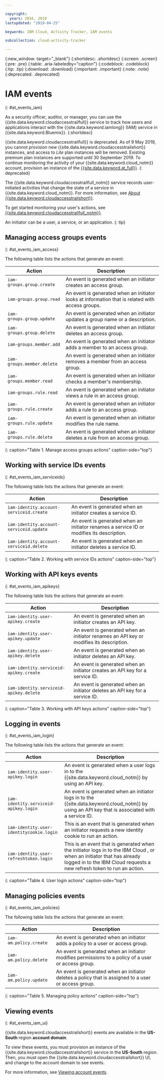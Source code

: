 ```yaml
---

copyright:
  years: 2016, 2019
lastupdated: "2019-04-25"

keywords: IBM Cloud, Activity Tracker, IAM events

subcollection: cloud-activity-tracker

---
```


{:new_window: target="_blank"}
{:shortdesc: .shortdesc}
{:screen: .screen}
{:pre: .pre}
{:table: .aria-labeledby="caption"}
{:codeblock: .codeblock}
{:tip: .tip}
{:download: .download}
{:important: .important}
{:note: .note}
{:deprecated: .deprecated}


# IAM events
{: #at_events_iam}

As a security officer, auditor, or manager, you can use the {{site.data.keyword.cloudaccesstrailfull}} service to track how users and applications interact with the {{site.data.keyword.iamlong}} (IAM) service in {{site.data.keyword.Bluemix}}. 
{:shortdesc}

{{site.data.keyword.cloudaccesstrailfull}} is deprecated. As of 9 May 2019, you cannot provision new {{site.data.keyword.cloudaccesstrailshort}} instances, and access to *Lite* plan instances will be removed. Existing premium plan instances are supported until 30 September 2019. To continue monitoring the activity of your {{site.data.keyword.cloud_notm}} account, provision an instance of the [{{site.data.keyword.at_full}}](/docs/services/Activity-Tracker-with-LogDNA?topic=logdnaat-getting-started#getting-started).
{: deprecated}

The {{site.data.keyword.cloudaccesstrailfull_notm}} service records user-initiated activities that change the state of a service in {{site.data.keyword.cloud_notm}}. For more information, see [About {{site.data.keyword.cloudaccesstrailshort}}](/docs/services/cloud-activity-tracker?topic=cloud-activity-tracker-activity_tracker_ov#activity_tracker_ov).

To get started monitoring your user's actions, see [{{site.data.keyword.cloudaccesstrailfull_notm}}](/docs/services/cloud-activity-tracker?topic=cloud-activity-tracker-getting-started). 

An initiator can be a user, a service, or an application.
{: tip}

## Managing access groups events
{: #at_events_iam_access}

The following table lists the actions that generate an event:

| Action | Description |
|----------|---------|
| `iam-groups.group.create`   | An event is generated when an initiator creates an access group. | 
| `iam-groups.group.read`     | An event is generated when an initiator looks at information that is related with access groups. |
| `iam-groups.group.update`   | An event is generated when an initiator updates a group name or a description. |
| `iam-groups.group.delete`   | An event is generated when an initiator deletes an access group. |
| `iam-groups.member.add`     | An event is generated when an initiator adds a member to an access group. |
| `iam-groups.member.delete`  | An event is generated when an initiator removes a member from an access group. |
| `iam-groups.member.read`    | An event is generated when an initiator checks a member's membership. |
| `iam-groups.rule.read`      | An event is generated when an initiator views a rule in an access group. |
| `iam-groups.rule.create`    | An event is generated when an initiator adds a rule to an access group. |
| `iam-groups.rule.update`    | An event is generated when an initiator modifies the rule name. |
| `iam-groups.rule.delete`    | An event is generated when an initiator deletes a rule from an access group. |
{: caption="Table 1. Manage access groups actions" caption-side="top"} 



## Working with service IDs events
{: #at_events_iam_serviceids}

The following table lists the actions that generate an event:

| Action | Description |
|----------|---------|
| `iam-identity.account-serviceid.create` | An event is generated when an initiator creates a service ID.  | 
| `iam-identity.account-serviceid.update` | An event is generated when an initiator renames a service ID or modifies its description. | 
| `iam-identity.account-serviceid.delete` | An event is generated when an initiator deletes a service ID. | 
{: caption="Table 2. Working with service IDs actions" caption-side="top"} 


## Working with API keys events
{: #at_events_iam_apikeys}

The following table lists the actions that generate an event:

| Action | Description |
|----------|---------|
| `iam-identity.user-apikey.create`      | An event is generated when an initiator creates an API key. | 
| `iam-identity.user-apikey.update`      | An event is generated when an initiator renames an API key or modifies its description. |  
| `iam-identity.user-apikey.delete`      | An event is generated when an initiator deletes an API key. |  
| `iam-identity.serviceid-apikey.create` | An event is generated when an initiator creates an API key for a service ID. |  
| `iam-identity.serviceid-apikey.delete` | An event is generated when an initiator deletes an API key for a service ID. |  
{: caption="Table 3. Working with API keys actions" caption-side="top"} 


## Logging in events
{: #at_events_iam_login}

The following table lists the actions that generate an event:

| Action | Description |
|----------|---------|
| `iam-identity.user-apikey.login`         | An event is generated when a user logs in to the {{site.data.keyword.cloud_notm}} by using an API key. |  
| `iam-identity.serviceid-apikey.login`    | An event is generated when an initiator logs in to the {{site.data.keyword.cloud_notm}} by using an API key that is associated with a service ID. |  
| `iam-identity.user-identitycookie.login` | This is an event that is generated when an initiator requests a new identity cookie to run an action. |
| `iam-identity.user-refreshtoken.login`   | This is an event that is generated when the initiator logs in to the IBM Cloud , or when an initiator that has already logged in to the IBM Cloud requests a new refresh token to run an action. |
{: caption="Table 4. User login actions" caption-side="top"} 


## Managing policies events
{: #at_events_iam_policies}

The following table lists the actions that generate an event:

| Action | Description |
|----------|---------|
| `iam-am.policy.create` | An event is generated when an initiator adds a policy to a user or access group. |
| `iam-am.policy.delete` | An event is generated when an initiator modifies permissions to a policy of a user or access group.|
| `iam-am.policy.update` | An event is generated when an initiator deletes a policy that is assigned to a user or access group. |
{: caption="Table 5. Managing policy actions" caption-side="top"} 


## Viewing events
{: #at_events_iam_ui}

{{site.data.keyword.cloudaccesstrailshort}} events are available in the **US-South** region **account domain**.

To view these events, you must provision an instance of the {{site.data.keyword.cloudaccesstrailshort}} service in the **US-South** region. Then, you must open the {{site.data.keyword.cloudaccesstrailshort}} UI, and change to the account domain to see events. 

For more information, see [Viewing account events](/docs/services/cloud-activity-tracker/how-to/manage-events-ui?topic=cloud-activity-tracker-view_acc_events#view_acc_events_account_events).



